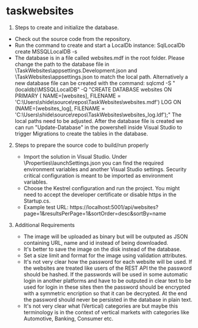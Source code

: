 # taskwebsites
1. Steps to create and initialize the database.
  - Check out the source code from the repository.  
  - Run the command to create and start a LocalDb instance: SqlLocalDb create MSSQLLocalDB -s
  - The database is in a file called  websites.mdf in the root folder. Please change the path to the database file in \TaskWebsites\appsettings.Development.json and \TaskWebsites\appsettings.json to match the local path. Alternatively a new database file can be created with the command: 
  sqlcmd -S "(localdb)\MSSQLLocalDB" -Q "CREATE DATABASE websites ON PRIMARY ( NAME=[websites], FILENAME = 'C:\Users\shide\source\repos\TaskWebsites\websites.mdf') LOG ON (NAME=[websites_log], FILENAME = 'C:\Users\shide\source\repos\TaskWebsites\websites_log.ldf');"
  The local paths need to be adjusted. After the database file is created we can run "Update-Database" in the powershell inside Visual Studio to trigger Migrations to create the tables in the database.
2. Steps to prepare the source code to build/run properly
   - Import the solution in Visual Studio. Under \Properties\launchSettings.json you can find the required environment variables and another Visual Studio settings.
Security critical configuration is meant to be imported as environment variables.
   - Choose the Kestrel configuration and run the project. You might need to accept the developer certificate or disable https in the Startup.cs.
   - Example test URL:
  https://localhost:5001/api/websites?page=1&resultsPerPage=1&sortOrder=desc&sortBy=name

3. Additional Requirements

   - The image will be uploaded as binary but will be outputed as JSON containing URL, name and id instead of being downloaded.
   - It's better to save the image on the disk instead of the database.
   - Set a size limit and format for the image using validation attributes.
   - It's not very clear how the password for each website will be used. If the websites are treated like users of the REST API the the password should be hashed.
If the passwords will be used in some automatic login in another platforms
and have to be outputed in clear text to be used for login in these sites then the password should be encrypted with a symmetric encription so that it can be decrypted.
At the end the password should never be persisted in the database in plain text.
   - It's not very clear what (Vertical) categories are but maybe this terminology is in the context of vertical markets with categories like Automotive, Banking, Consumer etc.


